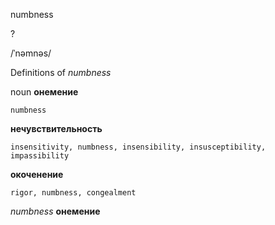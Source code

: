 numbness

?

/ˈnəmnəs/

Definitions of _numbness_

noun
**онемение**

    numbness
**нечувствительность**

    insensitivity, numbness, insensibility, insusceptibility, impassibility
**окоченение**

    rigor, numbness, congealment

_numbness_
**онемение**